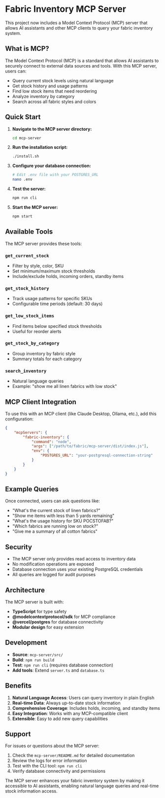 # Fabric Inventory MCP Server

This project now includes a Model Context Protocol (MCP) server that allows AI assistants and other MCP clients to query your fabric inventory system.

## What is MCP?

The Model Context Protocol (MCP) is a standard that allows AI assistants to securely connect to external data sources and tools. With this MCP server, users can:

- Query current stock levels using natural language
- Get stock history and usage patterns
- Find low stock items that need reordering
- Analyze inventory by category
- Search across all fabric styles and colors

## Quick Start

1. **Navigate to the MCP server directory:**

   ```bash
   cd mcp-server
   ```

2. **Run the installation script:**

   ```bash
   ./install.sh
   ```

3. **Configure your database connection:**

   ```bash
   # Edit .env file with your POSTGRES_URL
   nano .env
   ```

4. **Test the server:**

   ```bash
   npm run cli
   ```

5. **Start the MCP server:**
   ```bash
   npm start
   ```

## Available Tools

The MCP server provides these tools:

### `get_current_stock`

- Filter by style, color, SKU
- Set minimum/maximum stock thresholds
- Include/exclude holds, incoming orders, standby items

### `get_stock_history`

- Track usage patterns for specific SKUs
- Configurable time periods (default: 30 days)

### `get_low_stock_items`

- Find items below specified stock thresholds
- Useful for reorder alerts

### `get_stock_by_category`

- Group inventory by fabric style
- Summary totals for each category

### `search_inventory`

- Natural language queries
- Example: "show me all linen fabrics with low stock"

## MCP Client Integration

To use this with an MCP client (like Claude Desktop, Ollama, etc.), add this configuration:

```json
{
	"mcpServers": {
		"fabric-inventory": {
			"command": "node",
			"args": ["/path/to/fabric/mcp-server/dist/index.js"],
			"env": {
				"POSTGRES_URL": "your-postgresql-connection-string"
			}
		}
	}
}
```

## Example Queries

Once connected, users can ask questions like:

- "What's the current stock of linen fabrics?"
- "Show me items with less than 5 yards remaining"
- "What's the usage history for SKU POCSTOFAB?"
- "Which fabrics are running low on stock?"
- "Give me a summary of all cotton fabrics"

## Security

- The MCP server only provides read access to inventory data
- No modification operations are exposed
- Database connection uses your existing PostgreSQL credentials
- All queries are logged for audit purposes

## Architecture

The MCP server is built with:

- **TypeScript** for type safety
- **@modelcontextprotocol/sdk** for MCP compliance
- **@vercel/postgres** for database connectivity
- **Modular design** for easy extension

## Development

- **Source**: `mcp-server/src/`
- **Build**: `npm run build`
- **Test**: `npm run cli` (requires database connection)
- **Add tools**: Extend `server.ts` and `database.ts`

## Benefits

1. **Natural Language Access**: Users can query inventory in plain English
2. **Real-time Data**: Always up-to-date stock information
3. **Comprehensive Coverage**: Includes holds, incoming, and standby items
4. **Easy Integration**: Works with any MCP-compatible client
5. **Extensible**: Easy to add new query capabilities

## Support

For issues or questions about the MCP server:

1. Check the `mcp-server/README.md` for detailed documentation
2. Review the logs for error information
3. Test with the CLI tool: `npm run cli`
4. Verify database connectivity and permissions

The MCP server enhances your fabric inventory system by making it accessible to AI assistants, enabling natural language queries and real-time stock information access.
